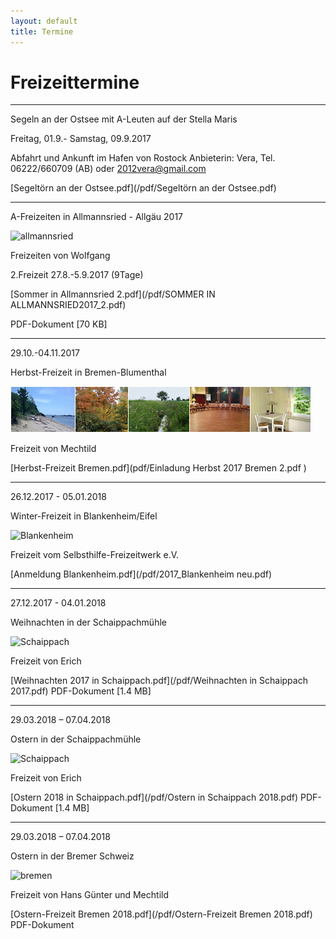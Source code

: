 ```yaml
---
layout: default
title: Termine
---
```

# Freizeittermine

---------------------------------------------------------------------

Segeln an der Ostsee mit A-Leuten auf der Stella Maris

Freitag, 01.9.- Samstag, 09.9.2017 

Abfahrt und Ankunft im Hafen von Rostock 
Anbieterin: Vera, Tel. 06222/660709 (AB)  oder 2012vera@gmail.com

[Segeltörn an der Ostsee.pdf](/pdf/Segeltörn an der Ostsee.pdf)

---------------------------------------------------------------------

A-Freizeiten in Allmannsried - Allgäu 2017

![allmannsried](/images/allmansried.jpeg)

Freizeiten von Wolfgang 

2.Freizeit 27.8.-5.9.2017   (9Tage)

[Sommer in Allmannsried 2.pdf](/pdf/SOMMER IN ALLMANNSRIED2017_2.pdf)

PDF-Dokument [70 KB]

---------------------------------------------------------------------

29.10.-04.11.2017

Herbst-Freizeit in Bremen-Blumenthal

![Bremen](images/Leiste_Herbst_Bremen.jpg)

Freizeit von Mechtild

[Herbst-Freizeit Bremen.pdf](pdf/Einladung Herbst 2017 Bremen 2.pdf )

---------------------------------------------------------------------

26.12.2017 - 05.01.2018

Winter-Freizeit in Blankenheim/Eifel

![Blankenheim](/images/blankenheim.jpeg)

Freizeit vom Selbsthilfe-Freizeitwerk e.V.

[Anmeldung Blankenheim.pdf](/pdf/2017_Blankenheim neu.pdf)

---------------------------------------------------------------------

27.12.2017 - 04.01.2018

Weihnachten in der Schaippachmühle

![Schaippach](/images/schaippach.jpeg)

Freizeit von Erich

[Weihnachten 2017 in Schaippach.pdf](/pdf/Weihnachten in Schaippach 2017.pdf)
PDF-Dokument [1.4 MB]

----------------------------------------------------------------------------

29.03.2018 – 07.04.2018

Ostern in der Schaippachmühle

![Schaippach](/images/schaippach.jpeg)

Freizeit von Erich

[Ostern 2018 in Schaippach.pdf](/pdf/Ostern in Schaippach 2018.pdf)
PDF-Dokument [1.4 MB]

----------------------------------------------------------------------------

29.03.2018 – 07.04.2018

Ostern in der Bremer Schweiz

![bremen](/images/bremen.jpeg)

Freizeit von Hans Günter und Mechtild

[Ostern-Freizeit Bremen 2018.pdf](/pdf/Ostern-Freizeit Bremen 2018.pdf)
PDF-Dokument
